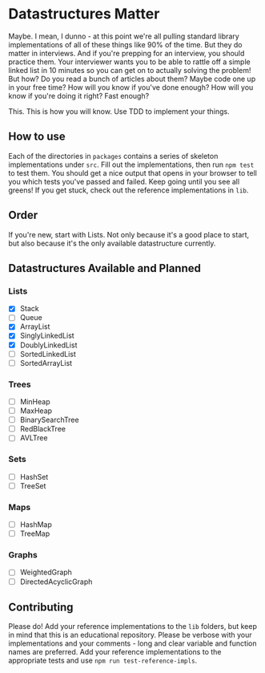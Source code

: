 # Datastructures Matter
Maybe.  I mean, I dunno - at this point we're all pulling standard library implementations
of all of these things like 90% of the time.  But they do matter in interviews. And if you're
prepping for an interview, you should practice them.  Your interviewer wants you to be able
to rattle off a simple linked list in 10 minutes so you can get on to actually solving the problem!
But how?  Do you read a bunch of articles about them?  Maybe code one up in your free time?
How will you know if you've done enough?  How will you know if you're doing it right?  Fast enough?

This.  This is how you will know.  Use TDD to implement your things.

## How to use
Each of the directories in `packages` contains a series of skeleton implementations under `src`.
Fill out the implementations, then run `npm test` to test them.  You should get a nice output that
opens in your browser to tell you which tests you've passed and failed.  Keep going until you see
all greens! If you get stuck, check out the reference implementations in `lib`.

## Order
If you're new, start with Lists.  Not only because it's a good place to start, but also because
it's the only available datastructure currently.

## Datastructures Available and Planned

### Lists
- [x] Stack
- [ ] Queue
- [x] ArrayList
- [x] SinglyLinkedList
- [x] DoublyLinkedList
- [ ] SortedLinkedList
- [ ] SortedArrayList

### Trees
- [ ] MinHeap
- [ ] MaxHeap
- [ ] BinarySearchTree
- [ ] RedBlackTree
- [ ] AVLTree

### Sets
- [ ] HashSet
- [ ] TreeSet

### Maps
- [ ] HashMap
- [ ] TreeMap

### Graphs
- [ ] WeightedGraph
- [ ] DirectedAcyclicGraph

## Contributing
Please do!  Add your reference implementations to the `lib` folders, but keep in mind that this is
an educational repository.  Please be verbose with your implementations and your comments - long
and clear variable and function names are preferred.  Add your reference implementations to the
appropriate tests and use `npm run test-reference-impls`.
